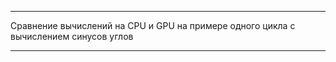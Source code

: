 ---------------------------------------------------------------------------------------------------------------------------

Сравнение вычислений на CPU и GPU на примере одного цикла с вычислением синусов углов

---------------------------------------------------------------------------------------------------------------------------
